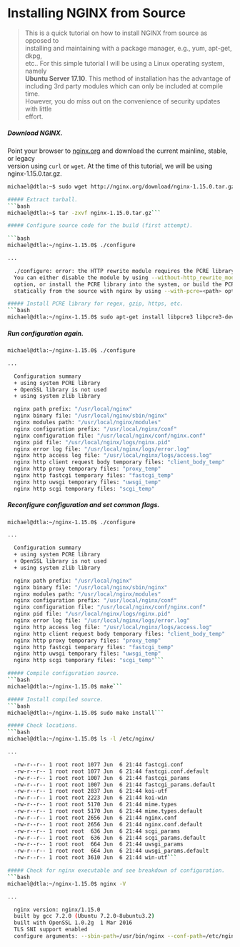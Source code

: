 # Installing NGINX from Source

> This is a quick tutorial on how to install NGINX from source as opposed to  
> installing and maintaining with a package manager, e.g., yum, apt-get, dkpg,  
> etc.. For this simple tutorial I will be using a Linux operating system, namely  
> **Ubuntu Server 17.10**. This method of installation has the advantage of  
including 3rd party modules which can only be included at compile time.  
However, you do miss out on the convenience of security updates with little  
effort.

##### Download NGINX.
Point your browser to [nginx.org](http://nginx.org/en/download.html) and download the current mainline, stable, or legacy  
version using `curl` or `wget`. At the time of this tutorial, we will be using nginx-1.15.0.tar.gz.  

```bash
michael@dtla:~$ sudo wget http://nginx.org/download/nginx-1.15.0.tar.gz```

##### Extract tarball.
```bash
michael@dtla:~$ tar -zxvf nginx-1.15.0.tar.gz```

##### Configure source code for the build (first attempt).

```bash
michael@dtla:~/nginx-1.15.0$ ./configure

...

  ./configure: error: the HTTP rewrite module requires the PCRE library.
  You can either disable the module by using --without-http_rewrite_module
  option, or install the PCRE library into the system, or build the PCRE library
  statically from the source with nginx by using --with-pcre=<path> option.```

##### Install PCRE library for regex, gzip, https, etc.
```bash
michael@dtla:~/nginx-1.15.0$ sudo apt-get install libpcre3 libpcre3-dev zlib1g zlib1g-dev libssl-dev
```

##### Run configuration again.
```bash
michael@dtla:~/nginx-1.15.0$ ./configure

...

  Configuration summary
  + using system PCRE library
  + OpenSSL library is not used
  + using system zlib library

  nginx path prefix: "/usr/local/nginx"
  nginx binary file: "/usr/local/nginx/sbin/nginx"
  nginx modules path: "/usr/local/nginx/modules"
  nginx configuration prefix: "/usr/local/nginx/conf"
  nginx configuration file: "/usr/local/nginx/conf/nginx.conf"
  nginx pid file: "/usr/local/nginx/logs/nginx.pid"
  nginx error log file: "/usr/local/nginx/logs/error.log"
  nginx http access log file: "/usr/local/nginx/logs/access.log"
  nginx http client request body temporary files: "client_body_temp"
  nginx http proxy temporary files: "proxy_temp"
  nginx http fastcgi temporary files: "fastcgi_temp"
  nginx http uwsgi temporary files: "uwsgi_temp"
  nginx http scgi temporary files: "scgi_temp"
```
##### Reconfigure configuration and set common flags.
```bash
michael@dtla:~/nginx-1.15.0$ ./configure

...

  Configuration summary
  + using system PCRE library
  + OpenSSL library is not used
  + using system zlib library

  nginx path prefix: "/usr/local/nginx"
  nginx binary file: "/usr/local/nginx/sbin/nginx"
  nginx modules path: "/usr/local/nginx/modules"
  nginx configuration prefix: "/usr/local/nginx/conf"
  nginx configuration file: "/usr/local/nginx/conf/nginx.conf"
  nginx pid file: "/usr/local/nginx/logs/nginx.pid"
  nginx error log file: "/usr/local/nginx/logs/error.log"
  nginx http access log file: "/usr/local/nginx/logs/access.log"
  nginx http client request body temporary files: "client_body_temp"
  nginx http proxy temporary files: "proxy_temp"
  nginx http fastcgi temporary files: "fastcgi_temp"
  nginx http uwsgi temporary files: "uwsgi_temp"
  nginx http scgi temporary files: "scgi_temp"```

##### Compile configuration source.
```bash
michael@dtla:~/nginx-1.15.0$ make```

##### Install compiled source.
```bash
michael@dtla:~/nginx-1.15.0$ sudo make install```

##### Check locations.
```bash
michael@dtla:~/nginx-1.15.0$ ls -l /etc/nginx/

...

  -rw-r--r-- 1 root root 1077 Jun  6 21:44 fastcgi.conf
  -rw-r--r-- 1 root root 1077 Jun  6 21:44 fastcgi.conf.default
  -rw-r--r-- 1 root root 1007 Jun  6 21:44 fastcgi_params
  -rw-r--r-- 1 root root 1007 Jun  6 21:44 fastcgi_params.default
  -rw-r--r-- 1 root root 2837 Jun  6 21:44 koi-utf
  -rw-r--r-- 1 root root 2223 Jun  6 21:44 koi-win
  -rw-r--r-- 1 root root 5170 Jun  6 21:44 mime.types
  -rw-r--r-- 1 root root 5170 Jun  6 21:44 mime.types.default
  -rw-r--r-- 1 root root 2656 Jun  6 21:44 nginx.conf
  -rw-r--r-- 1 root root 2656 Jun  6 21:44 nginx.conf.default
  -rw-r--r-- 1 root root  636 Jun  6 21:44 scgi_params
  -rw-r--r-- 1 root root  636 Jun  6 21:44 scgi_params.default
  -rw-r--r-- 1 root root  664 Jun  6 21:44 uwsgi_params
  -rw-r--r-- 1 root root  664 Jun  6 21:44 uwsgi_params.default
  -rw-r--r-- 1 root root 3610 Jun  6 21:44 win-utf```

##### Check for nginx executable and see breakdown of configuration.
```bash
michael@dtla:~/nginx-1.15.0$ nginx -V

...

  nginx version: nginx/1.15.0
  built by gcc 7.2.0 (Ubuntu 7.2.0-8ubuntu3.2)
  built with OpenSSL 1.0.2g  1 Mar 2016
  TLS SNI support enabled
  configure arguments: --sbin-path=/usr/bin/nginx --conf-path=/etc/nginx/nginx.conf --error-log-path=/var/log/nginx/error.log --http-log-path=/var/log//nginx/access.log --with-pcre --pid-path=/var/run/nginx.pid --with-http_ssl_module```
